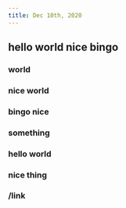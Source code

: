 ```yaml
---
title: Dec 10th, 2020
---
```


## hello world nice bingo
### world
### nice world
### bingo nice
### something
### hello world
### nice thing
### /link
